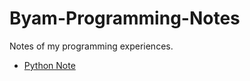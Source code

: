 # Byam-Programming-Notes
Notes of my programming experiences.

* [Python Note](https://github.com/byam/Byam-Programming-Notes/python-note/python-note-list.md)